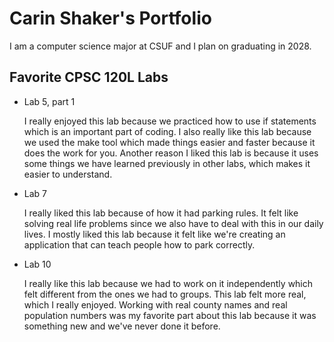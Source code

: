 
# Carin Shaker's Portfolio 

I am a computer science major at CSUF and I plan on graduating in 2028.

## Favorite CPSC 120L Labs

* Lab 5, part 1

    I really enjoyed this lab because we practiced how to use if statements which is an important part of coding. I also really like this lab because we used the make tool which made things easier and faster because it does the work for you. Another reason I liked this lab is because it uses some things we have learned previously in other labs, which makes it easier to understand.

* Lab 7

    I really liked this lab because of how it had parking rules. It felt like solving real life problems since we also have to deal with this in our daily lives. I mostly liked this lab because it felt like we're creating an application that can teach people how to park correctly.

* Lab 10

    I really like this lab because we had to work on it independently which felt different from the ones we had to groups. This lab felt more real, which I really enjoyed. Working with real county names and real population numbers was my favorite part about this lab because it was something new and we've never done it before.